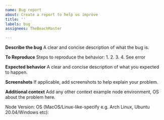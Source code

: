 ```yaml
---
name: Bug report
about: Create a report to help us improve
title: ''
labels: bug
assignees: TheBeachMaster

---
```


**Describe the bug**
A clear and concise description of what the bug is.

**To Reproduce**
Steps to reproduce the behavior:
1. 
2. 
3. 
4. See error

**Expected behavior**
A clear and concise description of what you expected to happen.

**Screenshots**
If applicable, add screenshots to help explain your problem.

**Additional context**
Add any other context example node environment, OS about the problem here.

Node Version:
OS (MacOS/Linux-like-specify e.g. Arch Linux, Ubuntu 20.04/Windows etc):
